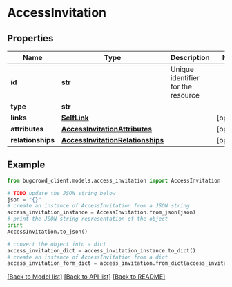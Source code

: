 # AccessInvitation


## Properties

Name | Type | Description | Notes
------------ | ------------- | ------------- | -------------
**id** | **str** | Unique identifier for the resource | 
**type** | **str** |  | 
**links** | [**SelfLink**](SelfLink.md) |  | [optional] 
**attributes** | [**AccessInvitationAttributes**](AccessInvitationAttributes.md) |  | [optional] 
**relationships** | [**AccessInvitationRelationships**](AccessInvitationRelationships.md) |  | [optional] 

## Example

```python
from bugcrowd_client.models.access_invitation import AccessInvitation

# TODO update the JSON string below
json = "{}"
# create an instance of AccessInvitation from a JSON string
access_invitation_instance = AccessInvitation.from_json(json)
# print the JSON string representation of the object
print
AccessInvitation.to_json()

# convert the object into a dict
access_invitation_dict = access_invitation_instance.to_dict()
# create an instance of AccessInvitation from a dict
access_invitation_form_dict = access_invitation.from_dict(access_invitation_dict)
```
[[Back to Model list]](../README.md#documentation-for-models) [[Back to API list]](../README.md#documentation-for-api-endpoints) [[Back to README]](../README.md)


